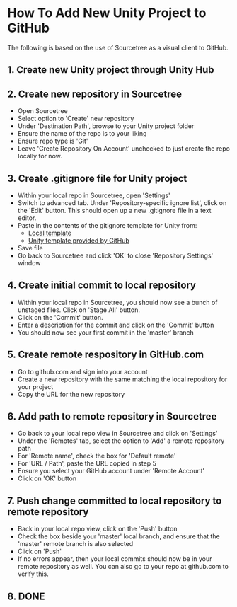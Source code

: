 # How To Add New Unity Project to GitHub

The following is based on the use of Sourcetree as a visual client to GitHub.

## 1. Create new Unity project through Unity Hub

## 2. Create new repository in Sourcetree

  - Open Sourcetree
  - Select option to 'Create' new repository
  - Under 'Destination Path', browse to your Unity project folder
  - Ensure the name of the repo is to your liking
  - Ensure repo type is 'Git'
  - Leave 'Create Repository On Account' unchecked to just create the repo locally for now.

## 3. Create .gitignore file for Unity project

  - Within your local repo in Sourcetree, open 'Settings'
  - Switch to advanced tab. Under 'Repository-specific ignore list', click on the 'Edit' button. This should open up a new .gitignore file in a text editor.
  - Paste in the contents of the gitignore template for Unity from:
    - [Local template](.gitignore)
    - [Unity template provided by GitHub](https://github.com/github/gitignore/blob/master/Unity.gitignore)
  - Save file
  - Go back to Sourcetree and click 'OK' to close 'Repository Settings' window

## 4. Create initial commit to local repository

  - Within your local repo in Sourcetree, you should now see a bunch of unstaged files. Click on 'Stage All' button.
  - Click on the 'Commit' button.
  - Enter a description for the commit and click on the 'Commit' button
  - You should now see your first commit in the 'master' branch

## 5. Create remote respository in GitHub.com

  - Go to github.com and sign into your account
  - Create a new repository with the same matching the local repository for your project
  - Copy the URL for the new repository

## 6. Add path to remote repository in Sourcetree

  - Go back to your local repo view in Sourcetree and click on 'Settings'
  - Under the 'Remotes' tab, select the option to 'Add' a remote repository path
  - For 'Remote name', check the box for 'Default remote'
  - For 'URL / Path', paste the URL copied in step 5
  - Ensure you select your GitHub account under 'Remote Account'
  - Click on 'OK' button

## 7. Push change committed to local repository to remote repository

  - Back in your local repo view, click on the 'Push' button
  - Check the box beside your 'master' local branch, and ensure that the 'master' remote branch is also selected
  - Click on 'Push'
  - If no errors appear, then your local commits should now be in your remote repository as well. You can also go to your repo at github.com to verify this.

## 8. DONE